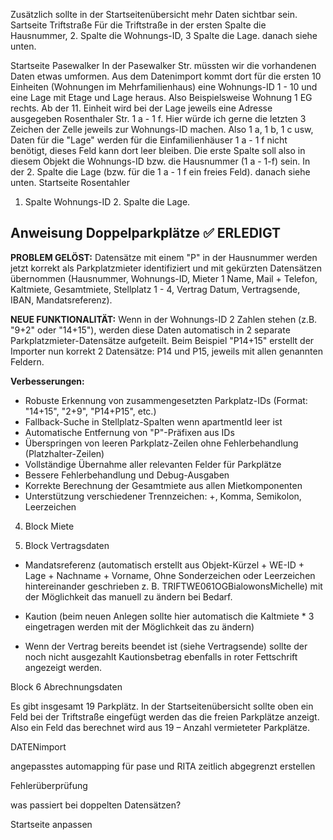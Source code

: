 


Zusätzlich sollte in der Startseitenübersicht mehr Daten sichtbar sein.
Sartseite Triftstraße
Für die Triftstraße in der ersten Spalte die Hausnummer, 2. Spalte die Wohnungs-ID, 3 Spalte die Lage. danach siehe unten.

Startseite Pasewalker
In der Pasewalker Str. müssten wir die vorhandenen Daten etwas umformen. Aus dem Datenimport kommt dort für die ersten 10 Einheiten (Wohnungen im Mehrfamilienhaus) eine Wohnungs-ID 1 - 10 und eine Lage mit Etage und Lage heraus. Also Beispielsweise Wohnung 1 EG rechts. Ab der 11. Einheit wird bei der Lage jeweils eine Adresse ausgegeben Rosenthaler Str. 1 a - 1 f. Hier würde ich gerne die letzten 3 Zeichen der Zelle jeweils zur Wohnungs-ID machen. Also 1 a, 1 b, 1 c usw, Daten für die "Lage" werden für die Einfamilienhäuser 1 a - 1 f nicht benötigt, dieses Feld kann dort leer bleiben. Die erste Spalte soll also in diesem Objekt die Wohnungs-ID bzw. die Hausnummer (1 a - 1-f) sein. 
In der 2. Spalte die Lage (bzw. für die 1 a - 1 f ein freies Feld). danach siehe unten.
Startseite Rosentahler
1.	Spalte Wohnungs-ID 2. Spalte die Lage.


## Anweisung Doppelparkplätze ✅ ERLEDIGT

**PROBLEM GELÖST:** Datensätze mit einem "P" in der Hausnummer werden jetzt korrekt als Parkplatzmieter identifiziert und mit gekürzten Datensätzen übernommen (Hausnummer, Wohnungs-ID, Mieter 1 Name, Mail + Telefon, Kaltmiete, Gesamtmiete, Stellplatz 1 - 4, Vertrag Datum, Vertragsende, IBAN, Mandatsreferenz). 

**NEUE FUNKTIONALITÄT:** Wenn in der Wohnungs-ID 2 Zahlen stehen (z.B. "9+2" oder "14+15"), werden diese Daten automatisch in 2 separate Parkplatzmieter-Datensätze aufgeteilt. Beim Beispiel "P14+15" erstellt der Importer nun korrekt 2 Datensätze: P14 und P15, jeweils mit allen genannten Feldern.

**Verbesserungen:**
- Robuste Erkennung von zusammengesetzten Parkplatz-IDs (Format: "14+15", "2+9", "P14+P15", etc.)
- Fallback-Suche in Stellplatz-Spalten wenn apartmentId leer ist
- Automatische Entfernung von "P"-Präfixen aus IDs
- Überspringen von leeren Parkplatz-Zeilen ohne Fehlerbehandlung (Platzhalter-Zeilen)
- Vollständige Übernahme aller relevanten Felder für Parkplätze
- Bessere Fehlerbehandlung und Debug-Ausgaben
- Korrekte Berechnung der Gesamtmiete aus allen Mietkomponenten
- Unterstützung verschiedener Trennzeichen: +, Komma, Semikolon, Leerzeichen









4. Block Miete


5. Block Vertragsdaten

- Mandatsreferenz (automatisch erstellt aus Objekt-Kürzel + WE-ID + Lage + Nachname + Vorname, Ohne Sonderzeichen oder Leerzeichen hintereinander geschrieben z. B. TRIFTWE061OGBialowonsMichelle) mit der Möglichkeit das manuell zu ändern bei Bedarf.
- Kaution (beim neuen Anlegen sollte hier automatisch die Kaltmiete * 3 eingetragen werden mit der Möglichkeit das zu ändern)

- Wenn der Vertrag bereits beendet ist (siehe Vertragsende) sollte der noch nicht ausgezahlt Kautionsbetrag ebenfalls in roter Fettschrift angezeigt werden.

Block 6 Abrechnungsdaten






 Es gibt insgesamt 19 Parkplätz. In der Startseitenübersicht sollte oben ein Feld bei der Triftstraße eingefügt werden das die freien Parkplätze anzeigt. Also ein Feld das berechnet wird aus 19 – Anzahl vermieteter Parkplätze.



DATENimport

angepasstes automapping für pase und RITA zeitlich abgegrenzt erstellen

Fehlerüberprüfung

was passiert bei doppelten Datensätzen?


Startseite anpassen



